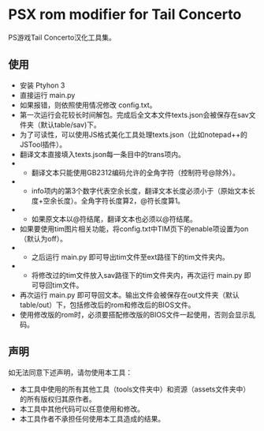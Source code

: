 # PSX rom modifier for Tail Concerto
PS游戏Tail Concerto汉化工具集。
## 使用
- 安装 Ptyhon 3
- 直接运行 main.py
- 如果报错，则依照使用情况修改 config.txt。
- 第一次运行会花较长时间解包。完成后全文本文件texts.json会被保存在sav文件夹（默认table/sav)下。
- 为了可读性，可以使用JS格式美化工具处理texts.json（比如notepad++的JSTool插件）。
- 翻译文本直接填入texts.json每一条目中的trans项内。
- - 翻译文本只能使用GB2312编码允许的全角字符（控制符号@除外）。
- - info项内的第3个数字代表空余长度，翻译文本长度必须小于（原始文本长度+空余长度）。全角字符长度算2，@符长度算1。
- - 如果原文本以@符结尾，翻译文本也必须以@符结尾。
- 如果要使用tim图片相关功能，将config.txt中TIM页下的enable项设置为on（默认为off）。
- - 之后运行 main.py 即可导出tim文件至ext路径下的tim文件夹内。
- - 将修改过的tim文件放入sav路径下的tim文件夹内，再次运行 main.py 即可导回tim文件。
- 再次运行 main.py 即可导回文本。输出文件会被保存在out文件夹（默认table/out）下，包括修改后的rom和修改后的BIOS文件。
- 使用修改版的rom时，必须要搭配修改版的BIOS文件一起使用，否则会显示乱码。
## 声明
如无法同意下述声明，请勿使用本工具：
- 本工具中使用的所有其他工具（tools文件夹中）和资源（assets文件夹中）的所有版权归其原作者。
- 本工具中其他代码可以任意使用和修改。
- 本工具作者不承担任何使用本工具造成的结果。
